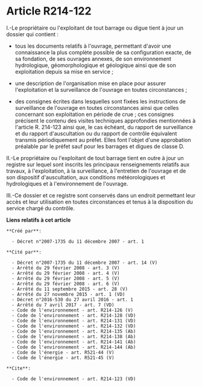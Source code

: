 # Article R214-122

I.-Le propriétaire ou l'exploitant de tout barrage ou digue tient à jour un dossier qui contient :

- tous les documents relatifs à l'ouvrage, permettant d'avoir une connaissance la plus complète possible de sa configuration
exacte, de sa fondation, de ses ouvrages annexes, de son environnement hydrologique, géomorphologique et géologique ainsi que
de son exploitation depuis sa mise en service ;

- une description de l'organisation mise en place pour assurer l'exploitation et la surveillance de l'ouvrage en toutes
circonstances ;

- des consignes écrites dans lesquelles sont fixées les instructions de surveillance de l'ouvrage en toutes circonstances
ainsi que celles concernant son exploitation en période de crue ; ces consignes précisent le contenu des visites techniques
approfondies mentionnées à l'article R. 214-123 ainsi que, le cas échéant, du rapport de surveillance et du rapport
d'auscultation ou du rapport de contrôle équivalent transmis périodiquement au préfet. Elles font l'objet d'une approbation
préalable par le préfet sauf pour les barrages et digues de classe D. 

II.-Le propriétaire ou l'exploitant de tout barrage tient en outre à jour un registre sur lequel sont inscrits les principaux
renseignements relatifs aux travaux, à l'exploitation, à la surveillance, à l'entretien de l'ouvrage et de son dispositif
d'auscultation, aux conditions météorologiques et hydrologiques et à l'environnement de l'ouvrage. 

III.-Ce dossier et ce registre sont conservés dans un endroit permettant leur accès et leur utilisation en toutes
circonstances et tenus à la disposition du service chargé du contrôle.

**Liens relatifs à cet article**

	**Créé par**:

	  - Décret n°2007-1735 du 11 décembre 2007 - art. 1

	**Cité par**:

	  - Décret n°2007-1735 du 11 décembre 2007 - art. 14 (V)
	  - Arrêté du 29 février 2008 - art. 3 (V)
	  - Arrêté du 29 février 2008 - art. 4 (V)
	  - Arrêté du 29 février 2008 - art. 5 (V)
	  - Arrêté du 29 février 2008 - art. 6 (V)
	  - Arrêté du 11 septembre 2015 - art. 28 (V)
	  - Arrêté du 27 novembre 2015 - art. 1 (VD)
	  - Décret n°2016-530 du 27 avril 2016 - art. 1
	  - Arrêté du 7 avril 2017 - art. 7 (VD)
	  - Code de l'environnement - art. R214-126 (V)
	  - Code de l'environnement - art. R214-128 (VD)
	  - Code de l'environnement - art. R214-131 (VD)
	  - Code de l'environnement - art. R214-132 (VD)
	  - Code de l'environnement - art. R214-135 (Ab)
	  - Code de l'environnement - art. R214-138 (Ab)
	  - Code de l'environnement - art. R214-141 (Ab)
	  - Code de l'environnement - art. R214-144 (Ab)
	  - Code de l'énergie - art. R521-44 (V)
	  - Code de l'énergie - art. R521-45 (V)

	**Cite**:

	  - Code de l'environnement - art. R214-123 (VD)

